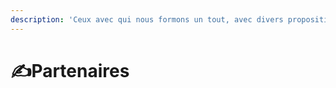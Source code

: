 ```yaml
---
description: 'Ceux avec qui nous formons un tout, avec divers propositions sur le numérique.'
---
```


# ✍Partenaires

